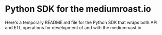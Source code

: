 # Python SDK for the mediumroast.io
Here's a temporary README.md file for the Python SDK that wraps both API and ETL operations for development of and with the mediumroast.io.
